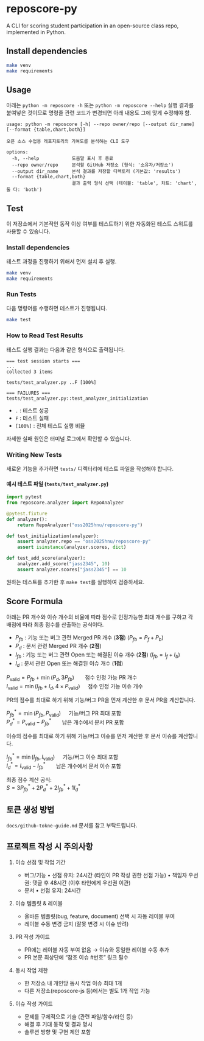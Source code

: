 # reposcore-py
A CLI for scoring student participation in an open-source class repo, implemented in Python.

## Install dependencies

```bash
make venv
make requirements
```

## Usage
아래는 `python -m reposcore -h` 또는 `python -m reposcore --help` 실행 결과를 붙여넣은 것이므로
명령줄 관련 코드가 변경되면 아래 내용도 그에 맞게 수정해야 함.

```
usage: python -m reposcore [-h] --repo owner/repo [--output dir_name] [--format {table,chart,both}]

오픈 소스 수업용 레포지토리의 기여도를 분석하는 CLI 도구

options:
  -h, --help            도움말 표시 후 종료
  --repo owner/repo     분석할 GitHub 저장소 (형식: '소유자/저장소')
  --output dir_name     분석 결과를 저장할 디렉토리 (기본값: 'results')
  --format {table,chart,both}
                        결과 출력 형식 선택 (테이블: 'table', 차트: 'chart', 둘 다: 'both')
```

## Test

이 저장소에서 기본적인 동작 이상 여부를 테스트하기 위한 자동화된 테스트 스위트를 사용할 수 있습니다.

### Install dependencies

테스트 과정을 진행하기 위해서 먼저 설치 후 실행.
```bash
make venv
make requirements
```

### Run Tests
다음 명령어를 수행하면 테스트가 진행됩니다.
```bash
make test
```

### How to Read Test Results

테스트 실행 결과는 다음과 같은 형식으로 출력됩니다.
```
=== test session starts ===
...
collected 3 items

tests/test_analyzer.py ..F [100%]

=== FAILURES ===
tests/test_analyzer.py::test_analyzer_initialization
```
- `.` : 테스트 성공
- `F` : 테스트 실패
- `[100%]` : 전체 테스트 실행 비율

자세한 실패 원인은 터미널 로그에서 확인할 수 있습니다.

### Writing New Tests

새로운 기능을 추가하면 `tests/` 디렉터리에 테스트 파일을 작성해야 합니다.

#### 예시 테스트 파일 (`tests/test_analyzer.py`)
```python
import pytest
from reposcore.analyzer import RepoAnalyzer

@pytest.fixture
def analyzer():
    return RepoAnalyzer("oss2025hnu/reposcore-py")

def test_initialization(analyzer):
    assert analyzer.repo == "oss2025hnu/reposcore-py"
    assert isinstance(analyzer.scores, dict)

def test_add_score(analyzer):
    analyzer.add_score("jass2345", 10)
    assert analyzer.scores["jass2345"] == 10
```
원하는 테스트를 추가한 후 `make test`를 실행하여 검증하세요.

## Score Formula
아래는 PR 개수와 이슈 개수의 비율에 따라 점수로 인정가능한 최대 개수를 구하고 각 배점에 따라 최종 점수를 산출하는 공식이다.

- $P_{fb}$ : 기능 또는 버그 관련 Merged PR 개수 (**3점**) ($P_{fb} = P_f + P_b$)  
- $P_d$ : 문서 관련 Merged PR 개수 (**2점**)  
- $I_{fb}$ : 기능 또는 버그 관련 Open 또는 해결된 이슈 개수 (**2점**) ($I_{fb} = I_f + I_b$)  
- $I_d$ : 문서 관련 Open 또는 해결된 이슈 개수 (**1점**)

$P_{\text{valid}} = P_{fb} + \min(P_d, 3P_{fb}) ~~\quad$ 점수 인정 가능 PR 개수\
$I_{\text{valid}} = \min(I_{fb} + I_d, 4 \times P_{\text{valid}}) \quad$ 점수 인정 가능 이슈 개수

PR의 점수를 최대로 하기 위해 기능/버그 PR을 먼저 계산한 후 문서 PR을 계산합니다.

$P_{fb}^* = \min(P_{fb}, P_{\text{valid}}) \quad$ 기능/버그 PR 최대 포함\
$P_d^* = P_{\text{valid}} - P_{fb}^* ~~\quad$ 남은 개수에서 문서 PR 포함

이슈의 점수를 최대로 하기 위해 기능/버그 이슈를 먼저 계산한 후 문서 이슈를 계산합니다.

$I_{fb}^* = \min(I_{fb}, I_{\text{valid}}) \quad$ 기능/버그 이슈 최대 포함\
$I_d^* = I_{\text{valid}} - I_{fb}^* ~~\quad$ 남은 개수에서 문서 이슈 포함

최종 점수 계산 공식:\
$S = 3P_{fb}^* + 2P_d^* + 2I_{fb}^* + 1I_d^*$

## 토큰 생성 방법
`docs/github-tokne-guide.md` 문서를 참고 부탁드립니다.

## 프로젝트 작성 시 주의사항
1. 이슈 선점 및 작업 기간
   - 버그/기능
     • 선점 유지: 24시간 (타인이 PR 작성 권한 선점 가능)
     • 책임자 우선권: 댓글 후 48시간 (이후 타인에게 우선권 이관)
   - 문서
     • 선점 유지: 24시간

2. 이슈 템플릿 & 레이블
   - 올바른 템플릿(bug, feature, document) 선택 시 자동 레이블 부여
   - 레이블 수동 변경 금지 (잘못 변경 시 이슈 반려)

3. PR 작성 가이드
   - PR에는 레이블 자동 부여 없음 → 이슈와 동일한 레이블 수동 추가
   - PR 본문 최상단에 “참조 이슈 #번호” 링크 필수

4. 동시 작업 제한
   - 한 저장소 내 개인당 동시 작업 이슈 최대 1개
   - 다른 저장소(reposcore-js 등)에서는 별도 1개 작업 가능

5. 이슈 작성 가이드
   - 문제를 구체적으로 기술 (관련 파일/함수/라인 등)
   - 해결 후 기대 동작 및 결과 명시
   - 솔루션 방향 및 구현 제안 포함
